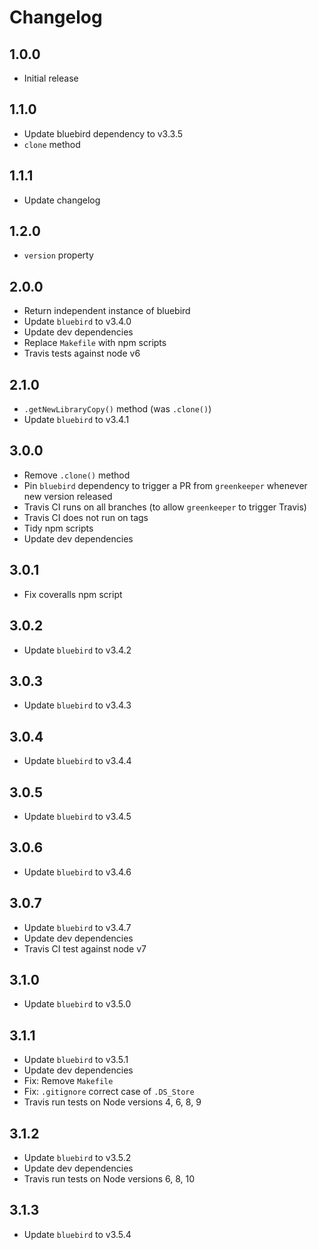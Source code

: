 # Changelog

## 1.0.0

* Initial release

## 1.1.0

* Update bluebird dependency to v3.3.5
* `clone` method

## 1.1.1

* Update changelog

## 1.2.0

* `version` property

## 2.0.0

* Return independent instance of bluebird
* Update `bluebird` to v3.4.0
* Update dev dependencies
* Replace `Makefile` with npm scripts
* Travis tests against node v6

## 2.1.0

* `.getNewLibraryCopy()` method (was `.clone()`)
* Update `bluebird` to v3.4.1

## 3.0.0

* Remove `.clone()` method
* Pin `bluebird` dependency to trigger a PR from `greenkeeper` whenever new version released
* Travis CI runs on all branches (to allow `greenkeeper` to trigger Travis)
* Travis CI does not run on tags
* Tidy npm scripts
* Update dev dependencies

## 3.0.1

* Fix coveralls npm script

## 3.0.2

* Update `bluebird` to v3.4.2

## 3.0.3

* Update `bluebird` to v3.4.3

## 3.0.4

* Update `bluebird` to v3.4.4

## 3.0.5

* Update `bluebird` to v3.4.5

## 3.0.6

* Update `bluebird` to v3.4.6

## 3.0.7

* Update `bluebird` to v3.4.7
* Update dev dependencies
* Travis CI test against node v7

## 3.1.0

* Update `bluebird` to v3.5.0

## 3.1.1

* Update `bluebird` to v3.5.1
* Update dev dependencies
* Fix: Remove `Makefile`
* Fix: `.gitignore` correct case of `.DS_Store`
* Travis run tests on Node versions 4, 6, 8, 9

## 3.1.2

* Update `bluebird` to v3.5.2
* Update dev dependencies
* Travis run tests on Node versions 6, 8, 10

## 3.1.3

* Update `bluebird` to v3.5.4
